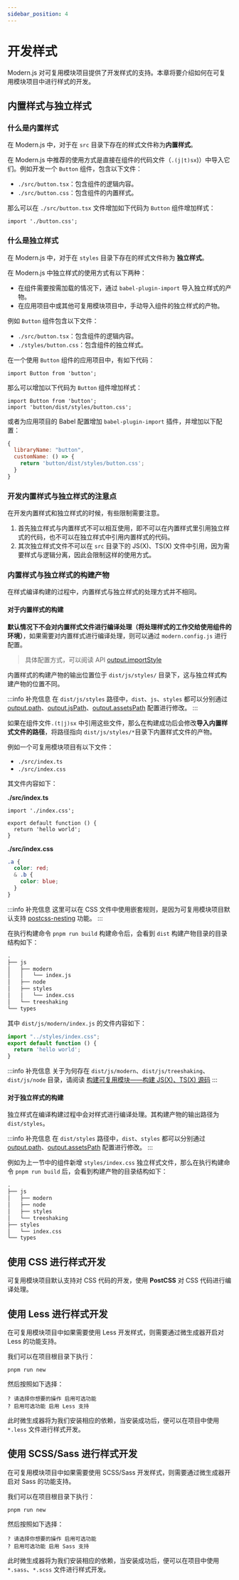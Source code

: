 ```yaml
---
sidebar_position: 4
---
```


# 开发样式

Modern.js 对可复用模块项目提供了开发样式的支持。本章将要介绍如何在可复用模块项目中进行样式的开发。

## 内置样式与独立样式

### 什么是内置样式

在 Modern.js 中，对于在 `src` 目录下存在的样式文件称为**内置样式**。

在 Modern.js 中推荐的使用方式是直接在组件的代码文件（`.(j|t)sx`)）中导入它们。例如开发一个 `Button` 组件，包含以下文件：

- `./src/button.tsx`：包含组件的逻辑内容。
- `./src/button.css`：包含组件的内置样式。

那么可以在 `./src/button.tsx` 文件增加如下代码为 `Button` 组件增加样式：

``` tsx
import './button.css';
```

### 什么是独立样式

在 Modern.js 中，对于在 `styles` 目录下存在的样式文件称为 **独立样式**。

在 Modern.js 中独立样式的使用方式有以下两种：

- 在组件需要按需加载的情况下，通过 `babel-plugin-import` 导入独立样式的产物。
- 在应用项目中或其他可复用模块项目中，手动导入组件的独立样式的产物。

例如 `Button` 组件包含以下文件：

- `./src/button.tsx`：包含组件的逻辑内容。
- `./styles/button.css`：包含组件的独立样式。

在一个使用 `Button` 组件的应用项目中，有如下代码：

```tsx title=App.tsx
import Button from 'button';
```

那么可以增加以下代码为 `Button` 组件增加样式：

```tsx title=App.tsx {2}
import Button from 'button';
import 'button/dist/styles/button.css';
```

或者为应用项目的 Babel 配置增加 `babel-plugin-import` 插件，并增加以下配置：

``` javascript
{
  libraryName: "button",
  customName: () => {
    return 'button/dist/styles/button.css';
  }
}
```

### 开发内置样式与独立样式的注意点

在开发内置样式和独立样式的时候，有些限制需要注意。

1. 首先独立样式与内置样式不可以相互使用，即不可以在内置样式里引用独立样式的代码，也不可以在独立样式中引用内置样式的代码。
2. 其次独立样式文件不可以在 `src` 目录下的 JS(X)、TS(X) 文件中引用，因为需要样式与逻辑分离，因此会限制这样的使用方式。

### 内置样式与独立样式的构建产物

在样式编译构建的过程中，内置样式与独立样式的处理方式并不相同。

#### 对于内置样式的构建

**默认情况下不会对内置样式文件进行编译处理（将处理样式的工作交给使用组件的环境）**，如果需要对内置样式进行编译处理，则可以通过 `modern.config.js` 进行配置。

> 具体配置方式，可以阅读 API [output.importStyle](/docs/apis/module/config/output/import-style)

内置样式的构建产物的输出位置位于 `dist/js/styles/` 目录下，这与独立样式构建产物的位置不同。

:::info 补充信息
在 `dist/js/styles` 路径中，`dist`、`js`、`styles` 都可以分别通过 [output.path](/docs/apis/module/config/output/path)、[output.jsPath](/docs/apis/module/config/output/js-path)、[output.assetsPath](/docs/apis/module/config/output/assets-path) 配置进行修改。
:::

如果在组件文件`.(t|j)sx` 中引用这些文件，那么在构建成功后会修改**导入内置样式文件的路径**，将路径指向 `dist/js/styles/*`目录下内置样式文件的产物。

例如一个可复用模块项目有以下文件：

- `./src/index.ts`
- `./src/index.css`

其文件内容如下：

**./src/index.ts**

``` tsx
import './index.css';

export default function () {
  return 'hello world';
}
```

**./src/index.css**

``` css
.a {
  color: red;
  & .b {
    color: blue;
  }
}
```

:::info 补充信息
这里可以在 CSS 文件中使用嵌套规则，是因为可复用模块项目默认支持 [postcss-nesting](https://github.com/csstools/postcss-nesting) 功能。
:::

在执行构建命令 `pnpm run build` 构建命令后，会看到 `dist` 构建产物目录的目录结构如下：

``` md
.
├── js
│   ├── modern
│   │   └── index.js
│   ├── node
│   ├── styles
│   │   └── index.css
│   └── treeshaking
└── types
```

其中 `dist/js/modern/index.js` 的文件内容如下：

``` js
import "../styles/index.css";
export default function () {
  return 'hello world';
}
```

:::info 补充信息
关于为何存在 `dist/js/modern`、`dist/js/treeshaking`、`dist/js/node` 目录，请阅读 [构建可复用模块——构建 JS(X)、TS(X) 源码](/docs/guides/features/modules/build#构建-jsxtsx-源码)
:::

#### 对于独立样式的构建

独立样式在编译构建过程中会对样式进行编译处理。其构建产物的输出路径为 `dist/styles`。

:::info 补充信息
在 `dist/styles` 路径中，`dist`、`styles` 都可以分别通过[output.path](/docs/apis/module/config/output/path)、[output.assetsPath](/docs/apis/module/config/output/assets-path) 配置进行修改。
:::

例如为上一节中的组件新增 `styles/index.css` 独立样式文件，那么在执行构建命令 `pnpm run build` 后，会看到构建产物的目录结构如下：

``` md
.
├── js
│   ├── modern
│   ├── node
│   ├── styles
│   └── treeshaking
├── styles
│   └── index.css
└── types
```

## 使用 CSS 进行样式开发

可复用模块项目默认支持对 CSS 代码的开发，使用 **PostCSS** 对 CSS 代码进行编译处理。

## 使用 Less 进行样式开发

在可复用模块项目中如果需要使用 Less 开发样式，则需要通过微生成器开启对 Less 的功能支持。

我们可以在项目根目录下执行：

```
pnpm run new
```

然后按照如下选择：

```
? 请选择你想要的操作 启用可选功能
? 启用可选功能 启用 Less 支持
```

此时微生成器将为我们安装相应的依赖，当安装成功后，便可以在项目中使用 `*.less` 文件进行样式开发。

## 使用 SCSS/Sass 进行样式开发

在可复用模块项目中如果需要使用 SCSS/Sass 开发样式，则需要通过微生成器开启对 Sass 的功能支持。

我们可以在项目根目录下执行：

```
pnpm run new
```

然后按照如下选择：

```
? 请选择你想要的操作 启用可选功能
? 启用可选功能 启用 Sass 支持
```

此时微生成器将为我们安装相应的依赖，当安装成功后，便可以在项目中使用 `*.sass`、`*.scss` 文件进行样式开发。
